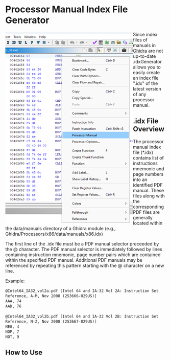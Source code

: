 
# Processor Manual Index File Generator

<img align="left" width="400" height="600" src="https://github.com/callbrok/.idxGenerator/blob/dc353b82151124a5b12490ff8c9b8df92f93e8e9/screenshot.png">

Since index files of manuals in [Ghidra](https://github.com/NationalSecurityAgency/ghidra) are not up-to-date .idxGenerator allows you to easily create an index file ".idx" of the latest version of any processor manual.

## .idx File Overview
The processor manual index file (*.idx) contains list of instructions mnemonic and page 
numbers into an identified PDF manual.  These files along with the corresponding PDF files
are generally located within the data/manuals directory of a Ghidra module
(e.g., Ghidra/Processors/x86/data/manuals/x86.idx)

The first line of the .idx file must be a PDF manual selector preceeded by the @ character. The PDF manual selector is immediately followed by lines containing instruction mnemonic, page number pairs which are contained within the specified PDF manual. Additional PDF manuals may be referenced by repeating this pattern starting with the @ character on a new line.

Example:

```
@Intel64_IA32_vol2a.pdf [Intel 64 and IA-32 Vol 2A: Instruction Set Reference, A-M, Nov 2008 (253666-029US)]
AAA, 74
AAD, 76

@Intel64_IA32_vol2b.pdf [Intel 64 and IA-32 Vol 2B: Instruction Set Reference, N-Z, Nov 2008 (253667-029US)]
NEG, 4
NOP, 7
NOT, 9
```

## How to Use
